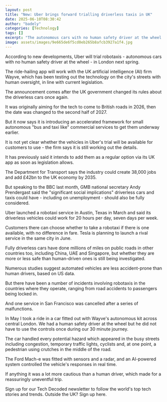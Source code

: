 ```yaml
---
layout: post
title: "New: Uber brings forward trialling driverless taxis in UK"
date: 2025-06-10T08:30:42
author: "badely"
categories: [Technology]
tags: []
excerpt: "The autonomous cars with no human safety driver at the wheel will be trialled in London next spring."
image: assets/images/9e665de6f5cd0eb265b8afcb3927a1f4.jpg
---
```


According to new developments, Uber will trial robotaxis - autonomous cars with no human safety driver at the wheel - in London next spring.

The ride-hailing app will work with the UK artificial intelligence (AI) firm Wayve, which has been testing out the technology on the city's streets with human oversight, in line with current legislation.

The announcement comes after the UK government changed its rules about the driverless cars once again.

It was originally aiming for the tech to come to British roads in 2026, then the date was changed to the second half of 2027.

But it now says it is introducing an accelerated framework for small autonomous "bus and taxi like" commercial services to get them underway earlier.

It is not yet clear whether the vehicles in Uber's trial will be available for customers to use - the firm says it is still working out the details. 

It has previously said it intends to add them as a regular option via its UK app as soon as legislation allows.

The Department for Transport says the industry could create 38,000 jobs and add £42bn to the UK economy by 2035.

But speaking to the BBC last month, GMB national secretary Andy Prendergast said the "significant social implications" driverless cars and taxis could have - including on unemployment - should also be fully considered.

Uber launched a robotaxi service in Austin, Texas in March and said its driverless vehicles could work for 20 hours per day, seven days per week. 

Customers there can choose whether to take a robotaxi if there is one available, with no difference in fare. Tesla is planning to launch a rival service in the same city in June.

Fully driverless cars have done millions of miles on public roads in other countries too, including China, UAE and Singapore, but whether they are more or less safe than human-driven ones is still being investigated.

Numerous studies suggest automated vehicles are less accident-prone than human drivers, based on US data.

But there have been a number of incidents involving robotaxis in the countries where they operate, ranging from road accidents to passengers being locked in.

And one service in San Francisco was cancelled after a series of malfunctions.

In May I took a ride in a car fitted out with Wayve's autonomous kit across central London. We had a human safety driver at the wheel but he did not have to use the controls once during our 30 minute journey.

The car handled every potential hazard which appeared in the busy streets including congestion, temporary traffic lights, cyclists and, at one point, a pedestrian using crutches in the middle of the road.

The Ford Mach-e was fitted with sensors and a radar, and an AI-powered system controlled the vehicle's responses in real time. 

If anything it was a lot more cautious than a human driver, which made for a reassuringly uneventful trip.

Sign up for our Tech Decoded newsletter to follow the world's top tech stories and trends. Outside the UK? Sign up here.

